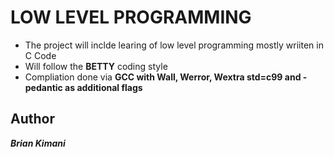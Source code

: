 # LOW LEVEL PROGRAMMING

* The project will inclde learing of low level programming mostly wriiten in C Code
* Will follow the **BETTY** coding style
* Compliation done via **GCC with Wall, Werror, Wextra std=c99 and -pedantic as additional flags**

## Author
***Brian Kimani***
